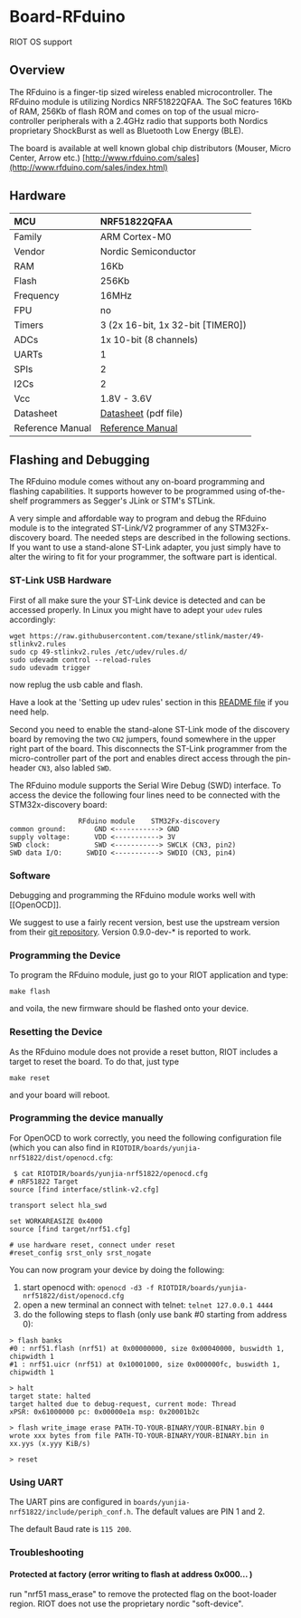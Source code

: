 # Board-RFduino
RIOT OS support

## Overview

The RFduino is a finger-tip sized wireless enabled microcontroller. The RFduino module is utilizing Nordics NRF51822QFAA. The SoC features 16Kb of RAM, 256Kb of flash ROM and comes on top of the usual micro-controller peripherals with a 2.4GHz radio that supports both Nordics proprietary ShockBurst as well as Bluetooth Low Energy (BLE).

The board is available at well known global chip distributors (Mouser, Micro Center, Arrow etc.)
[http://www.rfduino.com/sales](http://www.rfduino.com/sales/index.html)

## Hardware

| MCU 		| NRF51822QFAA 		|
|:------------- |:--------------------- |
| Family	| ARM Cortex-M0 	|
| Vendor	| Nordic Semiconductor	|
| RAM		| 16Kb	|
| Flash		| 256Kb				|
| Frequency	| 16MHz |
| FPU		| no				|
| Timers	| 3 (2x 16-bit, 1x 32-bit [TIMER0])	|
| ADCs		| 1x 10-bit (8 channels)		|
| UARTs		| 1 				|
| SPIs		| 2					|
| I2Cs		| 2 				|
| Vcc		| 1.8V - 3.6V			|
| Datasheet 	| [Datasheet](http://www.rfduino.com/wp-content/uploads/2014/03/rfduino.datasheet.pdf) (pdf file) |
| Reference Manual | [Reference Manual](http://www.100y.com.tw/pdf_file/39-Nordic-NRF51822.pdf) |

##  Flashing and Debugging
The RFduino module comes without any on-board programming and flashing capabilities. It supports however to be programmed using of-the-shelf programmers as Segger's JLink or STM's STLink.

A very simple and affordable way to program and debug the RFduino module is to the integrated ST-Link/V2 programmer of any STM32Fx-discovery board. The needed steps are described in the following sections. If you want to use a stand-alone ST-Link adapter, you just simply have to alter the wiring to fit for your programmer, the software part is identical.

### ST-Link USB Hardware
First of all make sure the your ST-Link device is detected and can be accessed properly. In Linux you might have to adept your `udev` rules accordingly:
```
wget https://raw.githubusercontent.com/texane/stlink/master/49-stlinkv2.rules
sudo cp 49-stlinkv2.rules /etc/udev/rules.d/
sudo udevadm control --reload-rules
sudo udevadm trigger
```
now replug the usb cable and flash.

Have a look at the 'Setting up udev rules' section in this [README file](https://github.com/texane/stlink/blob/master/README) if you need help.

Second you need to enable the stand-alone ST-Link mode of the discovery board by removing the two `CN2` jumpers, found somewhere in the upper right part of the board. This disconnects the ST-Link programmer from the micro-controller part of the port and enables direct access through the pin-header `CN3`, also labled `SWD`.

The RFduino module supports the Serial Wire Debug (SWD) interface. To access the device the following four lines need to be connected with the STM32x-discovery board:
```
                 RFduino module    STM32Fx-discovery
common ground:       GND <-----------> GND
supply voltage:      VDD <-----------> 3V
SWD clock:           SWD <-----------> SWCLK (CN3, pin2)
SWD data I/O:      SWDIO <-----------> SWDIO (CN3, pin4)
```

### Software
Debugging and programming the RFduino module works well with [[OpenOCD]]. 

We suggest to use a fairly recent version, best use the upstream version from their [git repository](http://sourceforge.net/p/openocd/code/ci/master/tree/). Version 0.9.0-dev-* is reported to work.

### Programming the Device
To program the RFduino module, just go to your RIOT application and type:
```
make flash
```
and voila, the new firmware should be flashed onto your device.

### Resetting the Device
As the RFduino module does not provide a reset button, RIOT includes a target to reset the board. To do that, just type
```
make reset
```
and your board will reboot.

### Programming the device manually
For OpenOCD to work correctly, you need the following configuration file (which you can also find in `RIOTDIR/boards/yunjia-nrf51822/dist/openocd.cfg`:

```
 $ cat RIOTDIR/boards/yunjia-nrf51822/openocd.cfg
# nRF51822 Target
source [find interface/stlink-v2.cfg]

transport select hla_swd

set WORKAREASIZE 0x4000
source [find target/nrf51.cfg]

# use hardware reset, connect under reset
#reset_config srst_only srst_nogate
```

You can now program your device by doing the following:

1. start openocd with: `openocd -d3 -f RIOTDIR/boards/yunjia-nrf51822/dist/openocd.cfg`
2. open a new terminal an connect with telnet: `telnet 127.0.0.1 4444`
3. do the following steps to flash (only use bank #0 starting from address 0):

```
> flash banks
#0 : nrf51.flash (nrf51) at 0x00000000, size 0x00040000, buswidth 1, chipwidth 1
#1 : nrf51.uicr (nrf51) at 0x10001000, size 0x000000fc, buswidth 1, chipwidth 1

> halt
target state: halted
target halted due to debug-request, current mode: Thread 
xPSR: 0x61000000 pc: 0x00000e1a msp: 0x20001b2c

> flash write_image erase PATH-TO-YOUR-BINARY/YOUR-BINARY.bin 0
wrote xxx bytes from file PATH-TO-YOUR-BINARY/YOUR-BINARY.bin in xx.yys (x.yyy KiB/s)

> reset
```

### Using UART

The UART pins are configured in `boards/yunjia-nrf51822/include/periph_conf.h`.
The default values are PIN 1 and 2.

The default Baud rate is `115 200`.

### Troubleshooting
#### Protected at factory (error writing to flash at address 0x000... )

run "nrf51 mass_erase" to remove the protected flag on the boot-loader region. RIOT does not use the proprietary nordic "soft-device".
